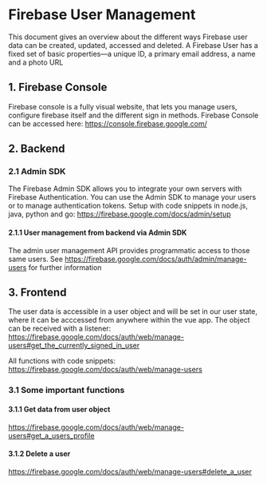 # Firebase User Management
This document gives an overview about the different ways Firebase user data can be created, updated, accessed and deleted.
A Firebase User has a fixed set of basic properties—a unique ID, a primary email address, a name and a photo URL
## 1. Firebase Console
Firebase console is a fully visual website, that lets you manage users, configure firebase itself and the different sign in methods.
Firebase Console can be accessed here: https://console.firebase.google.com/
## 2. Backend
### 2.1 Admin SDK
The Firebase Admin SDK allows you to integrate your own servers with Firebase Authentication. You can use the Admin SDK to manage your users or to manage authentication tokens.
Setup with code snippets in node.js, java, python and go: https://firebase.google.com/docs/admin/setup
#### 2.1.1 User management from backend via Admin SDK
The admin user management API provides programmatic access to those same users.
See https://firebase.google.com/docs/auth/admin/manage-users for further information

## 3. Frontend
The user data is accessible in a user object and will be set in our user state, where it can be acccessed from anywhere within the vue app.
The object can be received with a listener: https://firebase.google.com/docs/auth/web/manage-users#get_the_currently_signed_in_user

All functions with code snippets: https://firebase.google.com/docs/auth/web/manage-users
### 3.1 Some important functions
#### 3.1.1 Get data from user object
https://firebase.google.com/docs/auth/web/manage-users#get_a_users_profile
#### 3.1.2 Delete a user
https://firebase.google.com/docs/auth/web/manage-users#delete_a_user